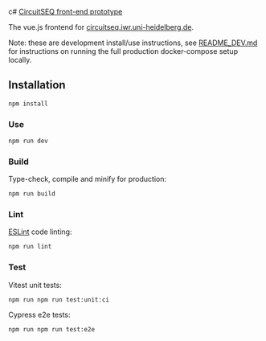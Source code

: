 c# [CircuitSEQ front-end prototype](https://ssciwr.github.io/circuit_seq)

The vue.js frontend for [circuitseq.iwr.uni-heidelberg.de](https://circuitseq.iwr.uni-heidelberg.de/).

Note: these are development install/use instructions, see
[README_DEV.md](https://github.com/ssciwr/circuit_seq/blob/main/README_DEV.md)
for instructions on running the full production docker-compose setup locally.

## Installation

```bash
npm install
```

### Use

```bash
npm run dev
```

### Build

Type-check, compile and minify for production:

```bash
npm run build
```

### Lint

[ESLint](https://eslint.org/) code linting:

```bash
npm run lint
```

### Test

Vitest unit tests:

```bash
npm run npm run test:unit:ci
```

Cypress e2e tests:

```bash
npm run npm run test:e2e
```
